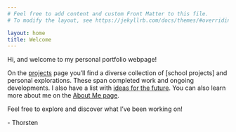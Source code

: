 ```yaml
---
# Feel free to add content and custom Front Matter to this file.
# To modify the layout, see https://jekyllrb.com/docs/themes/#overriding-theme-defaults

layout: home
title: Welcome
---
```

Hi, and welcome to my personal portfolio webpage!

On the [projects](projects.md) page you’ll find a diverse collection of [school projects] and personal explorations. These span completed work and ongoing developments. I also have a list with [ideas for the future](ict-ideas.md). You can also learn more about me on the [About Me page](about.markdown).

Feel free to explore and discover what I’ve been working on!

\- Thorsten

